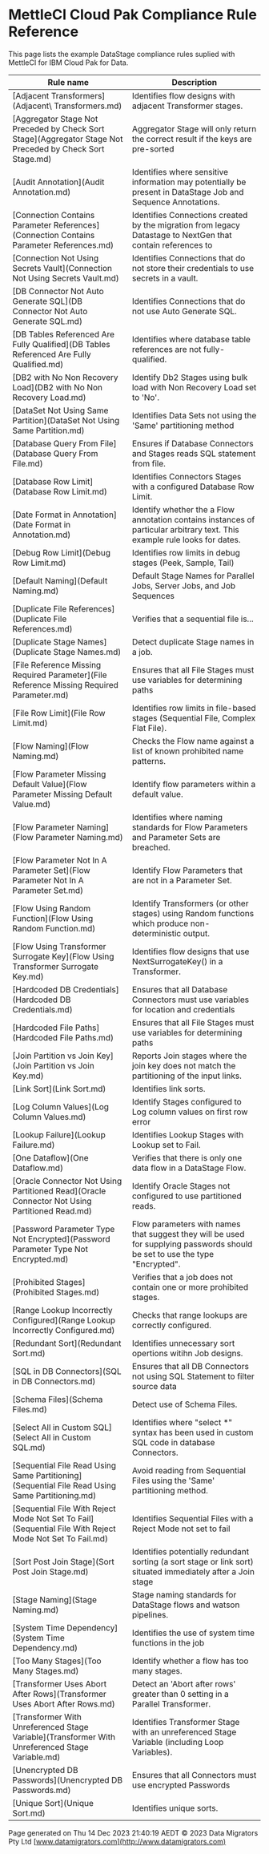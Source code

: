 # MettleCI Cloud Pak Compliance Rule Reference

This page lists the example DataStage compliance rules suplied with MettleCI for IBM Cloud Pak for Data.

| Rule name | Description |
|-----------|-------------|
| [Adjacent Transformers](Adjacent\ Transformers.md) | Identifies flow designs with adjacent Transformer stages. |
| [Aggregator Stage Not Preceded by Check Sort Stage](Aggregator Stage Not Preceded by Check Sort Stage.md) | Aggregator Stage will only return the correct result if the keys are pre-sorted |
| [Audit Annotation](Audit Annotation.md) | Identifies where sensitive information may potentially be present in DataStage Job and Sequence Annotations. |
| [Connection Contains Parameter References](Connection Contains Parameter References.md) | Identifies Connections created by the migration from legacy Datastage to NextGen that contain references to |
| [Connection Not Using Secrets Vault](Connection Not Using Secrets Vault.md) | Identifies Connections that do not store their credentials to use secrets in a vault. |
| [DB Connector Not Auto Generate SQL](DB Connector Not Auto Generate SQL.md) | Identifies Connections that do not use Auto Generate SQL. |
| [DB Tables Referenced Are Fully Qualified](DB Tables Referenced Are Fully Qualified.md) | Identifies where database table references are not fully-qualified. |
| [DB2 with No Non Recovery Load](DB2 with No Non Recovery Load.md) | Identify Db2 Stages using bulk load with Non Recovery Load set to 'No'. |
| [DataSet Not Using Same Partition](DataSet Not Using Same Partition.md) | Identifies Data Sets not using the 'Same' partitioning method |
| [Database Query From File](Database Query From File.md) | Ensures if Database Connectors and Stages reads SQL statement from file. |
| [Database Row Limit](Database Row Limit.md) | Identifies Connectors Stages with a configured Database Row Limit. |
| [Date Format in Annotation](Date Format in Annotation.md) | Identify whether the a Flow annotation contains instances of particular arbitrary text.  This example rule looks for dates. |
| [Debug Row Limit](Debug Row Limit.md) | Identifies row limits in debug stages (Peek, Sample, Tail) |
| [Default Naming](Default Naming.md) | Default Stage Names for Parallel Jobs, Server Jobs, and Job Sequences |
| [Duplicate File References](Duplicate File References.md) | Verifies that a sequential file is... |
| [Duplicate Stage Names](Duplicate Stage Names.md) | Detect duplicate Stage names in a job. |
| [File Reference Missing Required Parameter](File Reference Missing Required Parameter.md) | Ensures that all File Stages must use variables for determining paths |
| [File Row Limit](File Row Limit.md) | Identifies row limits in file-based stages (Sequential File, Complex Flat File). |
| [Flow Naming](Flow Naming.md) | Checks the Flow name against a list of known prohibited name patterns. |
| [Flow Parameter Missing Default Value](Flow Parameter Missing Default Value.md) | Identify flow parameters within a default value. |
| [Flow Parameter Naming](Flow Parameter Naming.md) | Identifies where naming standards for Flow Parameters and Parameter Sets are breached. |
| [Flow Parameter Not In A Parameter Set](Flow Parameter Not In A Parameter Set.md) | Identify Flow Parameters that are not in a Parameter Set. |
| [Flow Using Random Function](Flow Using Random Function.md) | Identify Transformers (or other stages) using Random functions which produce non-deterministic output. |
| [Flow Using Transformer Surrogate Key](Flow Using Transformer Surrogate Key.md) | Identifies flow designs that use NextSurrogateKey() in a Transformer. |
| [Hardcoded DB Credentials](Hardcoded DB Credentials.md) | Ensures that all Database Connectors must use variables for location and credentials |
| [Hardcoded File Paths](Hardcoded File Paths.md) | Ensures that all File Stages must use variables for determining paths |
| [Join Partition vs Join Key](Join Partition vs Join Key.md) | Reports Join stages where the join key does not match the partitioning of the input links. |
| [Link Sort](Link Sort.md) | Identifies link sorts. |
| [Log Column Values](Log Column Values.md) | Identify Stages configured to Log column values on first row error |
| [Lookup Failure](Lookup Failure.md) | Identifies Lookup Stages with Lookup set to Fail. |
| [One Dataflow](One Dataflow.md) | Verifies that there is only one data flow in a DataStage Flow. |
| [Oracle Connector Not Using Partitioned Read](Oracle Connector Not Using Partitioned Read.md) | Identify Oracle Stages not configured to use partitioned reads. |
| [Password Parameter Type Not Encrypted](Password Parameter Type Not Encrypted.md) | Flow parameters with names that suggest they will be used for supplying passwords should be set to use the type "Encrypted". |
| [Prohibited Stages](Prohibited Stages.md) | Verifies that a job does not contain one or more prohibited stages. |
| [Range Lookup Incorrectly Configured](Range Lookup Incorrectly Configured.md) | Checks that range lookups are correctly configured. |
| [Redundant Sort](Redundant Sort.md) | Identifies unnecessary sort opertions witihn Job designs. |
| [SQL in DB Connectors](SQL in DB Connectors.md) | Ensures that all DB Connectors not using SQL Statement to filter source data |
| [Schema Files](Schema Files.md) | Detect use of Schema Files. |
| [Select All in Custom SQL](Select All in Custom SQL.md) | Identifies where "select *" syntax has been used in custom SQL code in database Connectors. |
| [Sequential File Read Using Same Partitioning](Sequential File Read Using Same Partitioning.md) | Avoid reading from Sequential Files using the 'Same' partitioning method. |
| [Sequential File With Reject Mode Not Set To Fail](Sequential File With Reject Mode Not Set To Fail.md) | Identifies Sequential Files with a Reject Mode not set to fail |
| [Sort Post Join Stage](Sort Post Join Stage.md) | Identifies potentially redundant sorting (a sort stage or link sort) situated immediately after a Join stage |
| [Stage Naming](Stage Naming.md) | Stage naming standards for DataStage flows and watson pipelines. |
| [System Time Dependency](System Time Dependency.md) | Identifies the use of system time functions in the job |
| [Too Many Stages](Too Many Stages.md) | Identify whether a flow has too many stages. |
| [Transformer Uses Abort After Rows](Transformer Uses Abort After Rows.md) | Detect an 'Abort after rows' greater than 0 setting in a Parallel Transformer. |
| [Transformer With Unreferenced Stage Variable](Transformer With Unreferenced Stage Variable.md) | Identifies Transformer Stage with an unreferenced Stage Variable (including Loop Variables). |
| [Unencrypted DB Passwords](Unencrypted DB Passwords.md) | Ensures that all Connectors must use encrypted Passwords |
| [Unique Sort](Unique Sort.md) | Identifies unique sorts. |

Page generated on Thu 14 Dec 2023 21:40:19 AEDT
&copy; 2023 Data Migrators Pty Ltd
[www.datamigrators.com](http://www.datamigrators.com)
